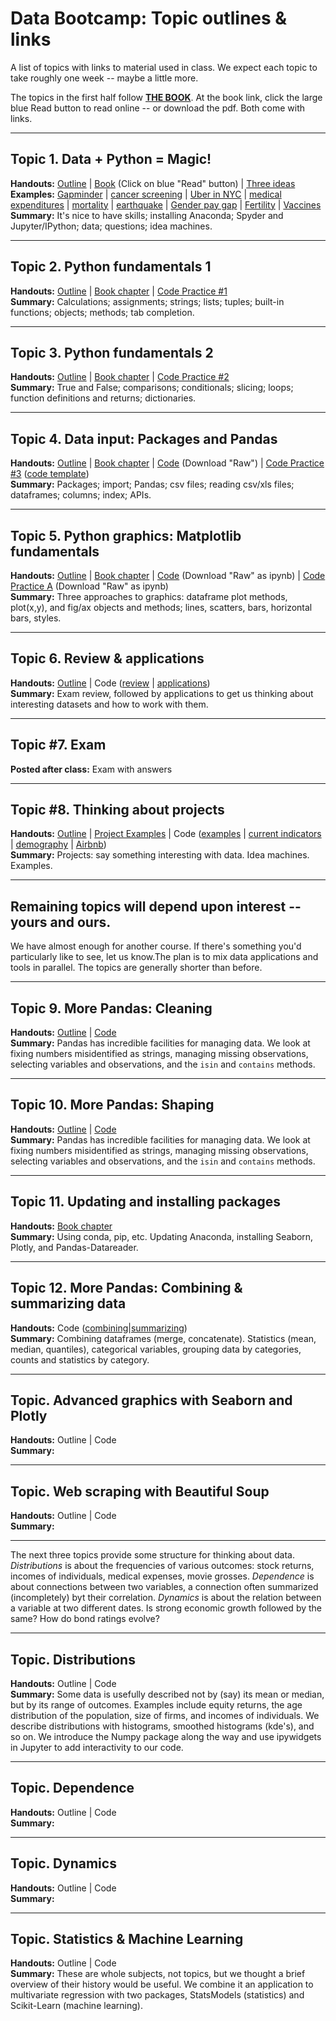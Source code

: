 # Data Bootcamp: Topic outlines & links


A list of topics with links to material used in class.  We expect each topic to take roughly one week -- maybe a little more.

The topics in the first half follow **[THE BOOK](https://www.gitbook.com/book/nyudatabootcamp/data-bootcamp/details)**.  At the book link, click the large blue Read button to read online -- or download the pdf.  Both come with links.  

---

## Topic 1.  Data + Python = Magic!  

**Handouts:**  [Outline](https://github.com/NYUDataBootcamp/Materials/blob/master/Documents/bootcamp_topic_intro.pdf) | [Book](https://www.gitbook.com/book/nyudatabootcamp/data-bootcamp/details) (Click on blue "Read" button) | [Three ideas](https://github.com/NYUDataBootcamp/Materials/blob/master/Documents/bootcamp_3ideas.pdf) <br>
**Examples:**  [Gapminder](http://www.gapminder.org/world/) | [cancer screening](http://www.vox.com/2015/10/28/9631500/does-mammography-work) | [Uber in NYC](http://fivethirtyeight.com/features/uber-is-serving-new-yorks-outer-boroughs-more-than-taxis-are/) | [medical expenditures](http://www.nihcm.org/pdf/DataBrief3%20Final.pdf) | [mortality](http://www.pnas.org/content/early/2015/10/29/1518393112.full.pdf) | [earthquake](https://jawbone.com/blog/napa-earthquake-effect-on-sleep/) | [Gender pay gap](http://esoltas.blogspot.com/2014/04/how-big-is-gender-pay-gap_10.html) | [Fertility](http://www.randalolson.com/2015/08/23/small-multiples-vs-animated-gifs-for-showing-changes-in-fertility-rates-over-time/) | [Vaccines](http://graphics.wsj.com/infectious-diseases-and-vaccines/) <br>
**Summary:**  It's nice to have skills; installing Anaconda; Spyder and Jupyter/IPython; data; questions; idea machines.  

---
## Topic 2.  Python fundamentals 1

**Handouts:**  [Outline](https://github.com/NYUDataBootcamp/Materials/blob/master/Documents/bootcamp_topic_pyfun1.pdf) | [Book chapter](https://nyudatabootcamp.gitbooks.io/data-bootcamp/content/py-fun1.html) | [Code Practice #1](https://github.com/NYUDataBootcamp/Materials/blob/master/Documents/bootcamp_practice_1.pdf) <br>
**Summary:**  Calculations; assignments; strings; lists; tuples; built-in functions; objects; methods; tab completion.  

---
## Topic 3.  Python fundamentals 2

**Handouts:**  [Outline](https://github.com/NYUDataBootcamp/Materials/blob/master/Documents/bootcamp_topic_pyfun2.pdf) | [Book chapter](https://nyudatabootcamp.gitbooks.io/data-bootcamp/content/py-fun2.html) | [Code Practice #2](https://github.com/NYUDataBootcamp/Materials/blob/master/Documents/bootcamp_practice_2.pdf) <br>
**Summary:**  True and False; comparisons; conditionals; slicing; loops; function definitions and returns; dictionaries.

---
## Topic 4.  Data input:  Packages and Pandas

**Handouts:**  [Outline](https://github.com/NYUDataBootcamp/Materials/blob/master/Documents/bootcamp_topic_pandas-input.pdf) | [Book chapter](https://nyudatabootcamp.gitbooks.io/data-bootcamp/content/pandas-input.html) | [Code](https://github.com/NYUDataBootcamp/Materials/blob/master/Code/Python/bootcamp_pandas-input.py) (Download "Raw") | [Code Practice #3](https://github.com/NYUDataBootcamp/Materials/blob/master/Documents/bootcamp_practice_3.pdf) ([code template](https://raw.githubusercontent.com/NYUDataBootcamp/Materials/master/Code/Python/bootcamp_practice_3_template.py)) <br>
**Summary:**  Packages; import; Pandas; csv files; reading csv/xls files; dataframes; columns; index; APIs.  

---
## Topic 5.  Python graphics:  Matplotlib fundamentals

**Handouts:**  [Outline](https://github.com/NYUDataBootcamp/Materials/blob/master/Documents/bootcamp_topic_graphics.pdf) | [Book chapter](https://nyudatabootcamp.gitbooks.io/data-bootcamp/content/graphs1.html) | [Code](https://github.com/NYUDataBootcamp/Materials/blob/master/Code/IPython/bootcamp_graphics.ipynb) (Download "Raw" as ipynb) | [Code Practice A](https://github.com/NYUDataBootcamp/Materials/blob/master/Code/IPython/bootcamp_practice_a.ipynb) (Download "Raw" as ipynb) <br>
**Summary:**  Three approaches to graphics: dataframe plot methods, plot(x,y), and fig/ax objects and methods; lines, scatters, bars, horizontal bars, styles.  

---
## Topic 6.  Review & applications

**Handouts:**  [Outline](https://github.com/NYUDataBootcamp/Materials/blob/master/Documents/bootcamp_topic_review.pdf) | Code ([review](https://github.com/NYUDataBootcamp/Materials/blob/master/Code/IPython/bootcamp_exam_practice.ipynb) | [applications](https://github.com/NYUDataBootcamp/Materials/blob/master/Code/Lab/UN_demography.ipynb)) <br>
**Summary:**  Exam review, followed by applications to get us thinking about interesting datasets and how to work with them.  

---
## Topic #7.  Exam

**Posted after class:** Exam with answers

---
## Topic #8.  Thinking about projects

**Handouts:** [Outline](https://github.com/NYUDataBootcamp/Materials/blob/master/Documents/bootcamp_topic_projects.pdf) | [Project Examples](https://github.com/NYUDataBootcamp/Materials/blob/master/Documents/bootcamp_project_examples.pdf) | Code ([examples](https://github.com/NYUDataBootcamp/Materials/blob/master/Code/IPython/bootcamp_examples.ipynb) | [current indicators](https://github.com/NYUDataBootcamp/Materials/blob/master/Code/IPython/bootcamp_indicators.ipynb) | [demography](https://github.com/NYUDataBootcamp/Materials/blob/master/Code/Lab/UN_demography.ipynb) | [Airbnb](https://github.com/NYUDataBootcamp/Materials/blob/master/Code/Lab/Airbnb_experiments_Chase.ipynb)) <br>
**Summary:**  Projects:  say something interesting with data.  Idea machines. Examples.        

---
## Remaining topics will depend upon interest -- yours and ours.

We have almost enough for another course.  If there's something you'd particularly like to see, let us know.The plan is to mix data applications and tools in parallel.  The topics are generally shorter than before.

---
## Topic 9.  More Pandas: Cleaning  

**Handouts:**  [Outline](https://github.com/NYUDataBootcamp/Materials/blob/master/Documents/bootcamp_topic_pandas-clean.pdf) | [Code](https://github.com/NYUDataBootcamp/Materials/blob/master/Code/IPython/bootcamp_pandas-clean.ipynb) <br>
**Summary:**  Pandas has incredible facilities for managing data.  We look at fixing numbers misidentified as strings, managing missing observations, selecting variables and observations, and the `isin` and `contains` methods.  

---
## Topic 10.  More Pandas: Shaping

**Handouts:**  [Outline](https://github.com/NYUDataBootcamp/Materials/blob/master/Documents/bootcamp_topic_pandas-shape.pdf) | [Code](https://github.com/NYUDataBootcamp/Materials/blob/master/Code/IPython/bootcamp_pandas-shape.ipynb) <br>
**Summary:**  Pandas has incredible facilities for managing data.  We look at fixing numbers misidentified as strings, managing missing observations, selecting variables and observations, and the `isin` and `contains` methods.  

---
## Topic 11.  Updating and installing packages

**Handouts:**  [Book chapter](https://nyudatabootcamp.gitbooks.io/data-bootcamp/content/conda-pip.html) <br>
**Summary:**  Using conda, pip, etc.  Updating Anaconda, installing Seaborn, Plotly, and Pandas-Datareader.


---
## Topic 12.  More Pandas: Combining & summarizing data

**Handouts:**  Code ([combining](https://github.com/NYUDataBootcamp/Materials/blob/master/Code/IPython/bootcamp_pandas-merge.ipynb)|[summarizing](https://github.com/NYUDataBootcamp/Materials/blob/master/Code/IPython/bootcamp_pandas-summarize.ipynb))<br>
**Summary:**  Combining dataframes (merge, concatenate).  Statistics (mean, median, quantiles), categorical variables, grouping data by categories, counts and statistics by category.    


---
## Topic.  Advanced graphics with Seaborn and Plotly

**Handouts:**  Outline | Code  <br>
**Summary:**

---
## Topic.  Web scraping with Beautiful Soup   

**Handouts:**  Outline | Code  <br>
**Summary:**

---

The next three topics provide some structure for thinking about data.  *Distributions* is about the frequencies of various outcomes:  stock returns, incomes of individuals, medical expenses, movie grosses.  *Dependence* is about connections between two variables, a connection often summarized (incompletely) byt their correlation.  *Dynamics* is about the relation between a variable at two different dates. Is strong economic growth followed by the same?  How do bond ratings evolve?  

---
## Topic.  Distributions

**Handouts:**  Outline | Code  <br>
**Summary:**  Some data is usefully described not by (say) its mean or median, but by its range of outcomes.  Examples include equity returns, the age distribution of the population, size of firms, and incomes of individuals.  We describe distributions with histograms, smoothed histograms (kde's), and so on.  We introduce the Numpy package along the way and use ipywidgets in Jupyter to add interactivity to our code.  

---
## Topic.  Dependence

**Handouts:**  Outline | Code  <br>
**Summary:**

---
## Topic.  Dynamics

**Handouts:**  Outline | Code  <br>
**Summary:**


<!--
:  scatterplots, correlation, contour plot, Anscombe's quartet, Simpson's paradox.

:  stock returns this month and next, cross-correlations, the ccf.

-->

---
## Topic.  Statistics & Machine Learning

**Handouts:**  Outline | Code  <br>
**Summary:**  These are whole subjects, not topics, but we thought a brief overview of their history would be useful.  We combine it an application to multivariate regression with two packages, StatsModels (statistics) and Scikit-Learn (machine learning).    
